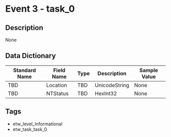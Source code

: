 # Event 3 - task_0

## Description
None

## Data Dictionary
|Standard Name|Field Name|Type|Description|Sample Value|
|---|---|---|---|---|
|TBD|Location|TBD|UnicodeString|None|None|
|TBD|NTStatus|TBD|HexInt32|None|None|

## Tags
* etw_level_Informational
* etw_task_task_0